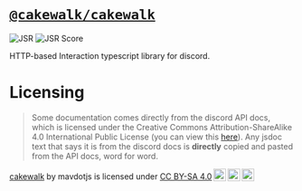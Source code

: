 # [`@cakewalk/cakewalk`](https://jsr.io/@cakewalk/cakewalk)
![JSR](https://jsr.io/badges/@cakewalk/cakewalk) ![JSR Score](https://jsr.io/badges/@cakewalk/cakewalk/score)  

HTTP-based Interaction typescript library for discord.

# Licensing
> Some documentation comes directly from the discord API docs, which is licensed under the Creative Commons Attribution-ShareAlike 4.0 International Public License (you can view this [here](https://github.com/discord/discord-api-docs/blob/main/LICENSE)).
> Any jsdoc text that says it is from the discord docs is **directly** copied and pasted from the API docs, word for word.

<p xmlns:cc="http://creativecommons.org/ns#" xmlns:dct="http://purl.org/dc/terms/"><a property="dct:title" rel="cc:attributionURL" href="https://jsr.io/@cakewalk">cakewalk</a> by <span property="cc:attributionName">mavdotjs</span> is licensed under <a href="https://creativecommons.org/licenses/by-sa/4.0/?ref=chooser-v1" target="_blank" rel="license noopener noreferrer" style="display:inline-block;">CC BY-SA 4.0<img style="height:22px!important;margin-left:3px;vertical-align:text-bottom;" src="https://mirrors.creativecommons.org/presskit/icons/cc.svg?ref=chooser-v1" alt=""><img style="height:22px!important;margin-left:3px;vertical-align:text-bottom;" src="https://mirrors.creativecommons.org/presskit/icons/by.svg?ref=chooser-v1" alt=""><img style="height:22px!important;margin-left:3px;vertical-align:text-bottom;" src="https://mirrors.creativecommons.org/presskit/icons/sa.svg?ref=chooser-v1" alt=""></a></p>